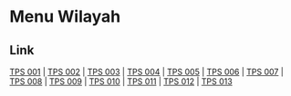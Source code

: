 # Menu Wilayah

## Link

[TPS 001](https://github.com/gigit-pemilu/pemilu-2024-62-kalimantan-tengah/tree/main/pilpres/hitung-suara/sub/62-kalimantan-tengah/sub/03-kapuas/sub/03-kapuas-timur/sub/2006-anjir-mambulau-barat/sub/001-tps)
 | 
[TPS 002](https://github.com/gigit-pemilu/pemilu-2024-62-kalimantan-tengah/tree/main/pilpres/hitung-suara/sub/62-kalimantan-tengah/sub/03-kapuas/sub/03-kapuas-timur/sub/2006-anjir-mambulau-barat/sub/002-tps)
 | 
[TPS 003](https://github.com/gigit-pemilu/pemilu-2024-62-kalimantan-tengah/tree/main/pilpres/hitung-suara/sub/62-kalimantan-tengah/sub/03-kapuas/sub/03-kapuas-timur/sub/2006-anjir-mambulau-barat/sub/003-tps)
 | 
[TPS 004](https://github.com/gigit-pemilu/pemilu-2024-62-kalimantan-tengah/tree/main/pilpres/hitung-suara/sub/62-kalimantan-tengah/sub/03-kapuas/sub/03-kapuas-timur/sub/2006-anjir-mambulau-barat/sub/004-tps)
 | 
[TPS 005](https://github.com/gigit-pemilu/pemilu-2024-62-kalimantan-tengah/tree/main/pilpres/hitung-suara/sub/62-kalimantan-tengah/sub/03-kapuas/sub/03-kapuas-timur/sub/2006-anjir-mambulau-barat/sub/005-tps)
 | 
[TPS 006](https://github.com/gigit-pemilu/pemilu-2024-62-kalimantan-tengah/tree/main/pilpres/hitung-suara/sub/62-kalimantan-tengah/sub/03-kapuas/sub/03-kapuas-timur/sub/2006-anjir-mambulau-barat/sub/006-tps)
 | 
[TPS 007](https://github.com/gigit-pemilu/pemilu-2024-62-kalimantan-tengah/tree/main/pilpres/hitung-suara/sub/62-kalimantan-tengah/sub/03-kapuas/sub/03-kapuas-timur/sub/2006-anjir-mambulau-barat/sub/007-tps)
 | 
[TPS 008](https://github.com/gigit-pemilu/pemilu-2024-62-kalimantan-tengah/tree/main/pilpres/hitung-suara/sub/62-kalimantan-tengah/sub/03-kapuas/sub/03-kapuas-timur/sub/2006-anjir-mambulau-barat/sub/008-tps)
 | 
[TPS 009](https://github.com/gigit-pemilu/pemilu-2024-62-kalimantan-tengah/tree/main/pilpres/hitung-suara/sub/62-kalimantan-tengah/sub/03-kapuas/sub/03-kapuas-timur/sub/2006-anjir-mambulau-barat/sub/009-tps)
 | 
[TPS 010](https://github.com/gigit-pemilu/pemilu-2024-62-kalimantan-tengah/tree/main/pilpres/hitung-suara/sub/62-kalimantan-tengah/sub/03-kapuas/sub/03-kapuas-timur/sub/2006-anjir-mambulau-barat/sub/010-tps)
 | 
[TPS 011](https://github.com/gigit-pemilu/pemilu-2024-62-kalimantan-tengah/tree/main/pilpres/hitung-suara/sub/62-kalimantan-tengah/sub/03-kapuas/sub/03-kapuas-timur/sub/2006-anjir-mambulau-barat/sub/011-tps)
 | 
[TPS 012](https://github.com/gigit-pemilu/pemilu-2024-62-kalimantan-tengah/tree/main/pilpres/hitung-suara/sub/62-kalimantan-tengah/sub/03-kapuas/sub/03-kapuas-timur/sub/2006-anjir-mambulau-barat/sub/012-tps)
 | 
[TPS 013](https://github.com/gigit-pemilu/pemilu-2024-62-kalimantan-tengah/tree/main/pilpres/hitung-suara/sub/62-kalimantan-tengah/sub/03-kapuas/sub/03-kapuas-timur/sub/2006-anjir-mambulau-barat/sub/013-tps)

